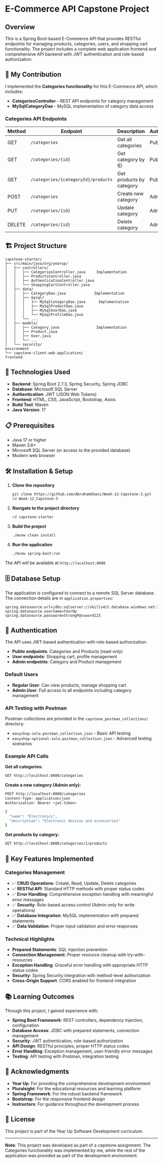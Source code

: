 # E-Commerce API Capstone Project

## Overview

This is a Spring Boot-based E-Commerce API that provides RESTful endpoints for managing products, categories, users, and shopping cart functionality. The project includes a complete web application frontend and comprehensive API backend with JWT authentication and role-based authorization.

## 🎯 My Contribution

I implemented the **Categories functionality** for this E-Commerce API, which includes:

- **CategoriesController** - REST API endpoints for category management
- **MySqlCategoryDao** - MySQL implementation of category data access

### Categories API Endpoints

| Method | Endpoint | Description | Authorization |
|--------|----------|-------------|---------------|
| GET | `/categories` | Get all categories | Public |
| GET | `/categories/{id}` | Get category by ID | Public |
| GET | `/categories/{categoryId}/products` | Get products by category | Public |
| POST | `/categories` | Create new category | Admin only |
| PUT | `/categories/{id}` | Update category | Admin only |
| DELETE | `/categories/{id}` | Delete category | Admin only |

## 🏗️ Project Structure

```
capstone-starter/
├── src/main/java/org/yearup/
│   ├── controllers/
│   │   ├── CategoriesController.java     Implementation
│   │   ├── ProductsController.java
│   │   ├── AuthenticationController.java
│   │   └── ShoppingCartController.java
│   ├── data/
│   │   ├── CategoryDao.java             Implementation
│   │   ├── mysql/
│   │   │   ├── MySqlCategoryDao.java      Implementation
│   │   │   ├── MySqlProductDao.java
│   │   │   ├── MySqlUserDao.java
│   │   │   └── MySqlProfileDao.java
│   │   └── ...
│   ├── models/
│   │   ├── Category.java                 Implementation
│   │   ├── Product.java
│   │   ├── User.java
│   │   └── ...
│   └── security/                         
environment
└── capstone-client-web-application/      
frontend
```

## 🚀 Technologies Used

- **Backend**: Spring Boot 2.7.3, Spring Security, Spring JDBC
- **Database**: Microsoft SQL Server
- **Authentication**: JWT (JSON Web Tokens)
- **Frontend**: HTML, CSS, JavaScript, Bootstrap, Axios
- **Build Tool**: Maven
- **Java Version**: 17

## 📋 Prerequisites

- Java 17 or higher
- Maven 3.6+
- Microsoft SQL Server (or access to the provided database)
- Modern web browser

## 🛠️ Installation & Setup

1. **Clone the repository**
   ```bash
   git clone https://github.com/AbrahamGhani/Week-12-Capstone-3.git
   cd Week-12_Capstone-3
   ```

2. **Navigate to the project directory**
   ```bash
   cd capstone-starter
   ```

3. **Build the project**
   ```bash
   ./mvnw clean install
   ```

4. **Run the application**
   ```bash
   ./mvnw spring-boot:run
   ```

The API will be available at `http://localhost:8080`

## 🗄️ Database Setup

The application is configured to connect to a remote SQL Server database. The connection details are in `application.properties`:

```properties
spring.datasource.url=jdbc:sqlserver://skills4it.database.windows.net:1433;database=courses;encrypt=true;trustServerCertificate=false;loginTimeout=30;
spring.datasource.username=YearUp
spring.datasource.password=StrongP@ssword123
```

## 🔐 Authentication

The API uses JWT-based authentication with role-based authorization:

- **Public endpoints**: Categories and Products (read-only)
- **User endpoints**: Shopping cart, profile management
- **Admin endpoints**: Category and Product management

### Default Users
- **Regular User**: Can view products, manage shopping cart
- **Admin User**: Full access to all endpoints including category management


### API Testing with Postman

Postman collections are provided in the `capstone_postman_collections/` directory:
- `easyshop-solo.postman_collection.json` - Basic API testing
- `easyshop-optional-solo.postman_collection.json` - Advanced testing scenarios

### Example API Calls

**Get all categories:**
```bash
GET http://localhost:8080/categories
```

**Create a new category (Admin only):**
```bash
POST http://localhost:8080/categories
Content-Type: application/json
Authorization: Bearer <jwt-token>

{
  "name": "Electronics",
  "description": "Electronic devices and accessories"
}
```

**Get products by category:**
```bash
GET http://localhost:8080/categories/1/products
```

## 🔧 Key Features Implemented

### Categories Management
- ✅ **CRUD Operations**: Create, Read, Update, Delete categories
- ✅ **RESTful API**: Standard HTTP methods with proper status codes
- ✅ **Error Handling**: Comprehensive exception handling with meaningful error messages
- ✅ **Security**: Role-based access control (Admin-only for write operations)
- ✅ **Database Integration**: MySQL implementation with prepared statements
- ✅ **Data Validation**: Proper input validation and error responses

### Technical Highlights
- **Prepared Statements**: SQL injection prevention
- **Connection Management**: Proper resource cleanup with try-with-resources
- **Exception Handling**: Graceful error handling with appropriate HTTP status codes
- **Security**: Spring Security integration with method-level authorization
- **Cross-Origin Support**: CORS enabled for frontend integration

## 📚 Learning Outcomes

Through this project, I gained experience with:

- **Spring Boot Framework**: REST controllers, dependency injection, configuration
- **Database Access**: JDBC with prepared statements, connection management
- **Security**: JWT authentication, role-based authorization
- **API Design**: RESTful principles, proper HTTP status codes
- **Error Handling**: Exception management, user-friendly error messages
- **Testing**: API testing with Postman, integration testing

## 🤝 Acknowledgments

- **Year Up**: For providing the comprehensive development environment
- **Pluralsight**: For the educational resources and learning platform
- **Spring Framework**: For the robust backend framework
- **Bootstrap**: For the responsive frontend design
- **Instructors**: For guidance throughout the development process

## 📄 License

This project is part of the Year Up Software Development curriculum.

---

**Note**: This project was developed as part of a capstone assignment. The Categories functionality was implemented by me, while the rest of the application was provided as part of the development environment. 
